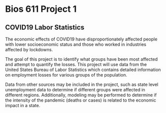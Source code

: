 Bios 611 Project 1
==================
COVID19 Labor Statistics
------------------------

The economic effects of COVID19 have disproportionately affected people with lower socioeconomic status and those who worked in industries affected by lockdowns.

The goal of this project is to identify what groups have been most affected and attempt to quantify the losses. This project will use data from the United States Bureau of Labor Statistics which contains detailed information on employment losses for various groups of the population.

Data from other sources may be included in the project, such as state level unemployment data to determine if different groups were affected in different regions. Additionally, modeling may be performed to determine if the intensity of the pandemic (deaths or cases) is related to the economic impact in a state.
